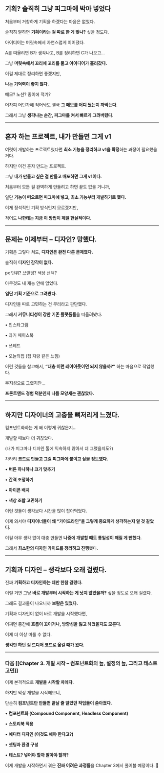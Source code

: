 ## **기획? 솔직히 그냥 피그마에 박아 넣었다**

  

처음부터 거창하게 기획을 하겠다는 마음은 없었다.

솔직히 말하면 **기획이라는 걸 따로 한 게 맞나?** 싶을 정도다.

  

아이디어는 머릿속에서 자연스럽게 이어졌다.

A를 떠올리면 B가 생각나고, B를 정리하면 C가 나오고…

그냥 **머릿속에서 꼬리에 꼬리를 물고 아이디어가 흘러갔다.**

  

이걸 제대로 정리하면 좋겠지만,

**나는 기억력이 좋지 않다.**

메모? 노션? 종이에 적기?

어차피 어딘가에 적어놔도 결국 **그 메모를 어디 뒀는지 까먹는다.**

  

그래서 그냥 **생각나는 순간, 피그마를 켜서 빠르게 그려버렸다.**

---

## **혼자 하는 프로젝트, 내가 만들면 그게 v1**

  

여럿이 개발하는 프로젝트였다면 **최소 기능을 정리하고 v1을 확정**하는 과정이 필요했을 거다.

하지만 이건 혼자 만드는 프로젝트.

  

그냥 **내가 만들고 싶은 걸 만들고 배포하면 그게 v1이다.**

  

처음부터 모든 걸 완벽하게 만들려고 하면 끝도 없을 거니까,

일단 **기능이 떠오르면 피그마에 넣고, 최소 기능부터 개발하기로 했다.**

  

이게 정석적인 기획 방식인지 모르겠지만,

적어도 **나한테는 지금 이 방법이 제일 현실적이다.**

---

## **문제는 이제부터 – 디자인? 망했다.**

  

기획은 그렇다 쳐도, **디자인은 완전 다른 문제였다.**

  

솔직히 **디자인 감각이 없다.**

px 단위? 브랜딩? 색상 선택?

아무것도 내 재능 안에 없었다.

  

**일단 기획 기준으로 그려봤다.**

  

디자인을 따로 고민하는 건 무리라고 판단했다.

그래서 **커뮤니티성이 강한 기존 플랫폼들**을 떠올려봤다.

• 인스타그램

• 과거 페이스북

• 쓰레드

• 오늘의집 (집 자랑 같은 느낌)

  

이런 것들을 참고해서, **“대충 이런 레이아웃이면 되지 않을까?”** 하는 마음으로 작업했다.

  

무지성으로 그렸지만…

**프론트엔드 경험 덕분인지 나름 모양새는 괜찮았다.**

---

## **하지만 디자이너의 고충을 뼈저리게 느꼈다.**

  

컴포넌트화하는 게 왜 이렇게 귀찮은지…

개발할 때보다 더 귀찮았다.

(내가 피그마나 디자인 툴에 익숙하지 않아서 더 그랬을지도?)

  

차라리 **코드로 만들고 그걸 피그마에 붙이고 싶을 정도였다.**

• **버튼 하나하나 크기 맞추기**

• **간격 조정하기**

• **아이콘 배치**

• **색상 조합 고민하기**

  

이런 것들이 생각보다 시간을 많이 잡아먹었다.

  

이제 와서야 **디자이너들이 왜 “가이드라인”을 그렇게 중요하게 생각하는지 알 것 같았다.**

이걸 아무 생각 없이 대충 만들면 **나중에 개발할 때도 통일성이 깨질 게 뻔했다.**

  

그래서 **최소한의 디자인 가이드를 정리하고 진행**했다.

---

## **기획과 디자인 – 생각보다 오래 걸렸다.**

  

진짜 **기획하고 디자인하는 데만 한참 걸렸다.**

이럴 거면 그냥 **바로 개발부터 시작하는 게 낫지 않았을까?** 싶을 정도로 오래 걸렸다.

  

그래도 결과물이 나오니까 **보람은 있었다.**

  

기획과 디자인이 없이 바로 개발을 시작했다면,

어쩌면 중간에 **흐름이 꼬이거나, 방향성을 잃고 헤맸을지도 모른다.**

  

이제 더 이상 미룰 수 없다.

**생각만 하던 걸 드디어 코드로 옮길 때가 왔다.**

---

### **다음 [[Chapter 3. 개발 시작 – 컴포넌트화의 늪, 설정의 늪, 그리고 테스트 고민]]**

  

이제 본격적으로 **개발을 시작할 차례다.**

하지만 막상 개발을 시작해보니,

단순히 **컴포넌트만 만들면 끝날 줄 알았던 작업들이 쏟아졌다.**

• **컴포넌트화 (Compound Component, Headless Component)**

• **스토리북 적용**

• **에디터 디자인 (이것도 해야 한다고?)**

• **셋팅과 환경 구성**

• **테스트? 넣어야 할까 말아야 할까?**
  

이제 개발을 시작하면서 겪은 **진짜 어려운 과정들**을 Chapter 3에서 풀어볼 예정이다. 🚀